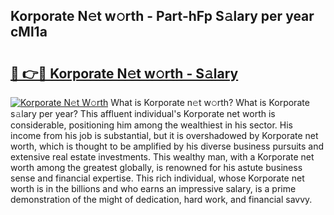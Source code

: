 ## Korporate N𝚎t w𝚘rth - Part-hFp S𝚊lary per year cMl1a

# <h2><a href="http://gc4f84.nevu.top/?p=Korporate">🔗 👉🔴 Korporate N𝚎t w𝚘rth - S𝚊lary</a></h2>

[![Korporate N𝚎t W𝚘rth](https://i.imgur.com/Oavwk0R.jpeg)](http://gc4f84.nevu.top/?p=Korporate)
What is Korporate n𝚎t w𝚘rth? What is Korporate s𝚊lary per year?
This affluent individual's Korporate net worth is considerable, positioning him among the wealthiest in his sector. His income from his job is substantial, but it is overshadowed by Korporate net worth, which is thought to be amplified by his diverse business pursuits and extensive real estate investments. This wealthy man, with a Korporate net worth among the greatest globally, is renowned for his astute business sense and financial expertise. This rich individual, whose Korporate net worth is in the billions and who earns an impressive salary, is a prime demonstration of the might of dedication, hard work, and financial savvy.
